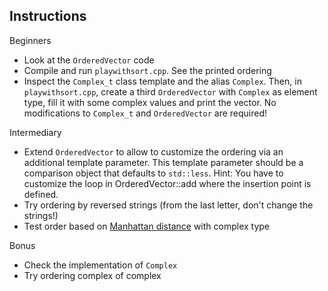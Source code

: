 
## Instructions

Beginners
* Look at the `OrderedVector` code
* Compile and run `playwithsort.cpp`. See the printed ordering
* Inspect the `Complex_t` class template and the alias `Complex`.
  Then, in `playwithsort.cpp`, create a third `OrderedVector` with `Complex` as element type,
  fill it with some complex values and print the vector.
  No modifications to `Complex_t` and `OrderedVector` are required!

Intermediary
* Extend `OrderedVector` to allow to customize the ordering via an additional template parameter.
  This template parameter should be a comparison object that defaults to `std::less`.
  Hint:
  You have to customize the loop in OrderedVector::add where the insertion point is defined.
* Try ordering by reversed strings (from the last letter, don't change the strings!)
* Test order based on [Manhattan distance](https://en.wikipedia.org/wiki/Taxicab_geometry) with complex type

Bonus
* Check the implementation of `Complex`
* Try ordering complex of complex
